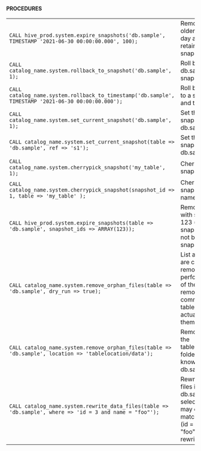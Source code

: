#### PROCEDURES
|||
|-|-|
`CALL hive_prod.system.expire_snapshots('db.sample', TIMESTAMP '2021-06-30 00:00:00.000', 100);`|Remove snapshots older than specific day and time, but retain the last 100 snapshots
`CALL catalog_name.system.rollback_to_snapshot('db.sample', 1);`|Roll back table db.sample to snapshot ID 1
`CALL catalog_name.system.rollback_to_timestamp('db.sample', TIMESTAMP '2021-06-30 00:00:00.000');`|Roll back db.sample to a specific day and time.
`CALL catalog_name.system.set_current_snapshot('db.sample', 1);`|Set the current snapshot for db.sample to 1
`CALL catalog_name.system.set_current_snapshot(table => 'db.sample', ref => 's1');`|Set the current snapshot for db.sample to tag s1
`CALL catalog_name.system.cherrypick_snapshot('my_table', 1);`|Cherry-pick snapshot 1
`CALL catalog_name.system.cherrypick_snapshot(snapshot_id => 1, table => 'my_table' );`|Cherry-pick snapshot 1 with named args
`CALL hive_prod.system.expire_snapshots(table => 'db.sample', snapshot_ids => ARRAY(123));`|Remove snapshots with snapshot ID 123 (note that this snapshot ID should not be the current snapshot)
`CALL catalog_name.system.remove_orphan_files(table => 'db.sample', dry_run => true);`|List all the files that are candidates for removal by performing a dry run of the remove_orphan_files command on this table without actually removing them
`CALL catalog_name.system.remove_orphan_files(table => 'db.sample', location => 'tablelocation/data');`|Remove any files in the tablelocation/data folder which are not known to the table db.sample
`CALL catalog_name.system.rewrite_data_files(table => 'db.sample', where => 'id = 3 and name = "foo"');`|Rewrite the data files in table db.sample and select the files that may contain data matching the filter (id = 3 and name = "foo") to be rewritten
